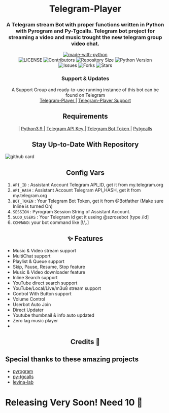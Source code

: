 <h1 align= center><b> Telegram-Player </b></h1>
<h3 align = center> A Telegram stream Bot with proper functions written in Python with Pyrogram and Py-Tgcalls. Telegram bot project for streaming a video and music trought the new telegram group video chat.</h3>

<p align="center">
<a href="https://python.org"><img src="http://forthebadge.com/images/badges/made-with-python.svg" alt="made-with-python"></a>
<br>
    <img src="https://img.shields.io/github/license/szsupunma/Telegram-Player?style=for-the-badge&logo=telegram" alt="LICENSE">
    <img src="https://img.shields.io/github/contributors/szsupunma/Telegram-Player?style=for-the-badge&logo=telegram" alt="Contributors">
    <img src="https://img.shields.io/github/repo-size/szsupunma/Telegram-Player?style=for-the-badge&logo=telegram" alt="Repository Size"> 
    <img src="https://img.shields.io/badge/python-3.9-green?style=for-the-badge&logo=appveyor" alt="Python Version">
 <br>   
    <img src="https://img.shields.io/github/issues/szsupunma/Telegram-Player?style=for-the-badge&logo=telegram" alt="Issues">
    <img src="https://img.shields.io/github/forks/szsupunma/Telegram-Player?style=for-the-badge&logo=telegram" alt="Forks">
    <img src="https://img.shields.io/github/stars/szsupunma/Telegram-Player?style=for-the-badge&logo=telegram" alt="Stars">
</p>

<h3 align="center">
    Support & Updates
</h3>

<p align="center">
    A Support Group and ready-to-use running instance of this bot can be found on Telegram <br>
    <a href="https://t.me/slbotzone"> Telegram-Player </a> |
    <a href="https://t.me/szteambots"> Telegram-Player Support </a>
</p>

<h2 align="center">
   Requirements
</h2>

<p align="center">
   | <a href="https://www.python.org/downloads/release/python-390/"> Python3.9 </a> 
   | <a href="https://docs.pyrogram.org/intro/setup#api-keys"> Telegram API Key </a> 
   | <a href="https://t.me/botfather"> Telegram Bot Token </a> 
   | <a href="http://git.io/pytgcalls"> Pytgcalls </a> 
</p>

<h2 align="center">
   Stay Up-to-Date With Repository
</h2>

![github card](https://github-readme-stats.vercel.app/api/pin/?username=szsupunma&repo=Telegram-Player&theme=dark) 

<h2 align="center">
   Config Vars
</h2>

1. `API_ID` : Assistant Account Telegram API_ID, get it from my.telegram.org
2. `API_HASH` : Assistant Account Telegram API_HASH, get it from my.telegram.org
3. `BOT_TOKEN` : Your Telegram Bot Token, get it from @Botfather (Make sure Inline is turned On)
4. `SESSION` : Pyrogram Session String of Assistant Account.
5. `SUDO_USERS` : Your Telegram id get it useing @szrosebot [type /id]
6. `COMMAND`: your bot command like [!/,.]

<h2 align="center">
   ✨ Features
</h2>


- Music & Video stream support
- MultiChat support
- Playlist & Queue support
- Skip, Pause, Resume, Stop feature
- Music & Video downloader feature
- Inline Search support
- YouTube direct search support
- YouTube/Local/Live/m3u8 stream support
- Control With Button support
- Volume Control
- Userbot Auto Join
- Direct Updater
- Youtube thumbnail & info auto updated
- Zero lag music player
- 
<h2 align="center">
   Credits 💖
</h2>

## Special thanks to these amazing projects
- [pyrogram](https://github.com/pyrogram/pyrogram)
- [py-tgcalls](https://github.com/pytgcalls/pytgcalls)
- [levina-lab](https://github.com/levina-lab/video-stream)


# Releasing Very Soon! Need 10 🌟
